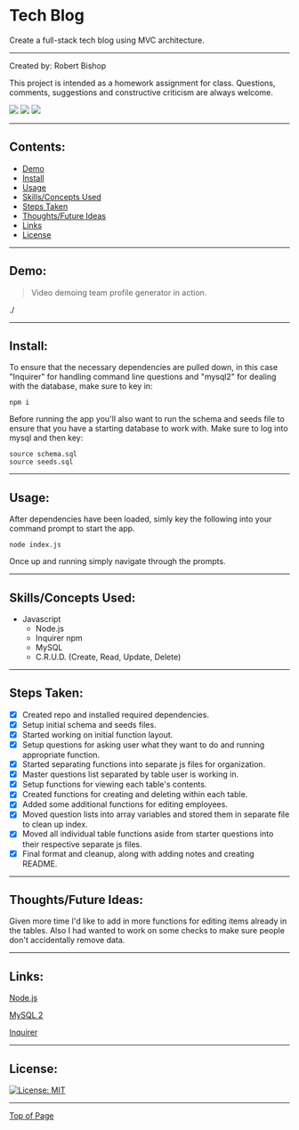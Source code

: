 # Tech Blog

Create a full-stack tech blog using MVC architecture.

---

Created by: Robert Bishop

This project is intended as a homework assignment for class.  Questions, comments, suggestions and constructive criticism are always welcome.

<a href="mailto: rbishop85@gmail.com"><img src="https://img.shields.io/badge/Gmail-D14836?style=for-the-badge&logo=gmail&logoColor=white"></a>
<a href="https://github.com/rbishop85" target="_blank"><img src="	https://img.shields.io/badge/GitHub-100000?style=for-the-badge&logo=github&logoColor=white"></a>
<a href="https://www.linkedin.com/in/robert-m-bishop/" target="_blank"><img src="https://img.shields.io/badge/LinkedIn-0077B5?style=for-the-badge&logo=linkedin&logoColor=white"></a>

---

## Contents:
* [Demo](#demo)
* [Install](#install)
* [Usage](#usage)
* [Skills/Concepts Used](#skillsconcepts-used)
* [Steps Taken](#steps-taken)
* [Thoughts/Future Ideas](#thoughtsfuture-ideas)
* [Links](#links)
* [License](#license)

---

## Demo:

> Video demoing team profile generator in action.

./

---

## Install:

To ensure that the necessary dependencies are pulled down, in this case "Inquirer" for handling command line questions and "mysql2" for dealing with the database, make sure to key in:
```
npm i
```

Before running the app you'll also want to run the schema and seeds file to ensure that you have a starting database to work with.  Make sure to log into mysql and then key:
```
source schema.sql
source seeds.sql
```

---

## Usage:

After dependencies have been loaded, simly key the following into your command prompt to start the app.
```
node index.js
```
Once up and running simply navigate through the prompts.

---

## Skills/Concepts Used:

* Javascript
  - Node.js
  - Inquirer npm
  - MySQL
  - C.R.U.D. (Create, Read, Update, Delete)

---

## Steps Taken:

- [x] Created repo and installed required dependencies.
- [x] Setup initial schema and seeds files.
- [x] Started working on initial function layout.
- [x] Setup questions for asking user what they want to do and running appropriate function.
- [x] Started separating functions into separate js files for organization.
- [x] Master questions list separated by table user is working in.
- [x] Setup functions for viewing each table's contents.
- [x] Created functions for creating and deleting within each table.
- [x] Added some additional functions for editing employees.
- [x] Moved question lists into array variables and stored them in separate file to clean up index.
- [x] Moved all individual table functions aside from starter questions into their respective separate js files.
- [x] Final format and cleanup, along with adding notes and creating README.

---

## Thoughts/Future Ideas:

Given more time I'd like to add in more functions for editing items already in the tables.  Also I had wanted to work on some checks to make sure people don't accidentally remove data.

---

## Links:

<a href="https://nodejs.org/en/" target="_blank">Node.js</a>

<a href="https://www.npmjs.com/package/mysql2" target="_blank">MySQL 2</a>

<a href="https://www.npmjs.com/package/inquirer" target="_blank">Inquirer</a>

---

## License:


[![License: MIT](https://img.shields.io/badge/License-MIT-yellow.svg)](https://opensource.org/licenses/MIT)

---

[Top of Page](#employee-tracker)

